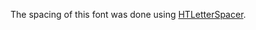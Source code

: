 The spacing of this font was done using [HTLetterSpacer](https://github.com/huertatipografica/HTLetterspacer).


